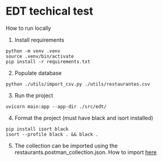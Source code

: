 # EDT techical test

How to run locally
1. Install requirements
```
python -m venv .venv
source .venv/bin/activate
pip install -r requirements.txt
```

2. Populate database
```
python ./utils/import_csv.py ./utils/restaurantes.csv
```

3. Run the project
```
uvicorn main:app --app-dir ./src/edt/
```

4. Format the project (must have black and isort installed)
```
pip install isort black
isort --profile black . && black .
```

5. The collection can be imported using the restaurants.postman_collection.json. How to import [here](https://apidog.com/blog/how-to-import-export-postman-collection-data/#how-to-import-postman-collections)

